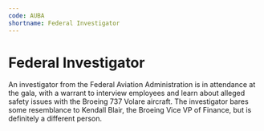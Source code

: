 ```yaml
---
code: AUBA
shortname: Federal Investigator
---
```


# Federal Investigator

An investigator from the Federal Aviation Administration is in attendance at the gala, with a warrant to interview employees and learn about alleged safety issues with the Broeing 737 Volare aircraft. The investigator bares some resemblance to Kendall Blair, the Broeing Vice VP of Finance, but is definitely a different person.
